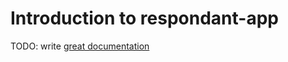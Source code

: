 # Introduction to respondant-app

TODO: write [great documentation](http://jacobian.org/writing/great-documentation/what-to-write/)
